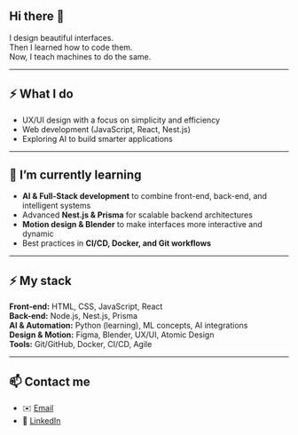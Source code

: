 ## Hi there 👋

I design beautiful interfaces.  
Then I learned how to code them.  
Now, I teach machines to do the same.

---

## ⚡ What I do
- UX/UI design with a focus on simplicity and efficiency  
- Web development (JavaScript, React, Nest.js)  
- Exploring AI to build smarter applications  

---

## 🌱 I’m currently learning
- **AI & Full-Stack development** to combine front-end, back-end, and intelligent systems  
- Advanced **Nest.js & Prisma** for scalable backend architectures  
- **Motion design & Blender** to make interfaces more interactive and dynamic  
- Best practices in **CI/CD, Docker, and Git workflows**  

---

## ⚡ My stack
**Front-end:** HTML, CSS, JavaScript, React  
**Back-end:** Node.js, Nest.js, Prisma  
**AI & Automation:** Python (learning), ML concepts, AI integrations  
**Design & Motion:** Figma, Blender, UX/UI, Atomic Design  
**Tools:** Git/GitHub, Docker, CI/CD, Agile  

---

## 📫 Contact me
- ✉️ [Email](mailto:yann.duchateau97@gmail.com)  
- 💼 [LinkedIn](https://www.linkedin.com/in/yann-duchateau/)  

